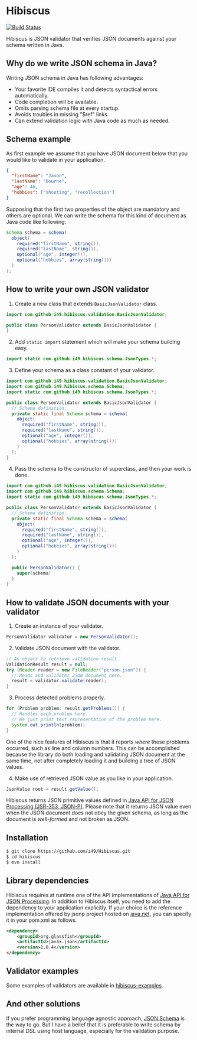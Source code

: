 # Hibiscus

[![Build Status](https://travis-ci.org/i49/Hibiscus.svg?branch=master)](https://travis-ci.org/i49/Hibiscus)

Hibiscus is JSON validator that verifies JSON documents against your schema written in Java.

## Why do we write JSON schema in Java?
Writing JSON schema in Java has following advantages:

* Your favorite IDE compiles it and detects syntactical errors automatically.
* Code completion will be available.
* Omits parsing schema file at every startup.
* Avoids troubles in missing "$ref" links.
* Can extend validation logic with Java code as much as needed.

## Schema example

As first example we assume that you have JSON document below that you would like to validate in your application.

```json
{
  "firstName": "Jason",
  "lastName": "Bourne",
  "age": 46,
  "hobbies": ["shooting", "recollection"]
}
```

Supposing that the first two properties of the object are mandatory and others are optional.
We can write the schema for this kind of document as Java code like following:

```java
Schema schema = schema(
  object(
    required("firstName", string()),
    required("lastName", string()),
    optional("age", integer()),
    optional("hobbies", array(string()))
  )  
);
```

## How to write your own JSON validator

1. Create a new class that extends `BasicJsonValidator` class.

  ```java
  import com.github.i49.hibiscus.validation.BasicJsonValidator;

  public class PersonValidator extends BasicJsonValidator {
  }
  ```

2. Add `static import` statement which will make your schema building easy.

  ```java
  import static com.github.i49.hibiscus.schema.JsonTypes.*;
  ```

3. Define your schema as a class constant of your validator.

  ```java
  import com.github.i49.hibiscus.validation.BasicJsonValidator;
  import com.github.i49.hibiscus.schema.Schema;
  import static com.github.i49.hibiscus.schema.JsonTypes.*;

  public class PersonValidator extends BasicJsonValidator {
    // Schema definition.
    private static final Schema schema = schema(
      object(
        required("firstName", string()),
        required("lastName", string()),
        optional("age", integer()),
        optional("hobbies", array(string()))
      )
    );  
  }
  ```  
4. Pass the schema to the constructor of superclass, and then your work is done.

  ```java
  import com.github.i49.hibiscus.validation.BasicJsonValidator;
  import com.github.i49.hibiscus.schema.Schema;
  import static com.github.i49.hibiscus.schema.JsonTypes.*;

  public class PersonValidator extends BasicJsonValidator {
    // Schema definition.
    private static final Schema schema = schema(
      object(
        required("firstName", string()),
        required("lastName", string()),
        optional("age", integer()),
        optional("hobbies", array(string()))
      )
    );  

    public PersonValidator() {
      super(schema)
    }
  }
  ```

## How to validate JSON documents with your validator

1. Create an instance of your validator.

  ```java
  PersonValidator validator = new PersonValidator();
  ```

2. Validate JSON document with the validator.

  ```java
  // An object to retrieve validation result.
  ValidationResult result = null;
  try (Reader reader = new FileReader("person.json")) {
    // Reads and validates JSON document here.
    result = validator.validate(reader);
  }
  ```

3. Process detected problems properly.

  ```java
  for (Problem problem: result.getProblems()) {
    // Handles each problem here.
    // We just print text representation of the problem here.
    System.out.println(problem);
  }
  ```

 One of the nice features of Hibiscus is that it reports *where* these problems occurred,
 such as line and column numbers. This can be accomplished because the library do
 both loading and validating JSON document at the same time, not after completely loading it
 and building a tree of JSON values.

4. Make use of retrieved JSON value as you like in your application.

  ```java
  JsonValue root = result.getValue();
  ```

   Hibiscus returns JSON primitive values defined in [Java API for JSON Processing (JSR-353, JSON-P)](http://json-processing-spec.java.net/).
   Please note that it returns JSON value even when the JSON document does not obey the given schema, as long as the document is *well-formed* and not broken as JSON.

## Installation

```bash
$ git clone https://github.com/i49/Hibiscus.git
$ cd hibiscus
$ mvn install
```

## Library dependencies

Hibiscus requires at runtime one of the API implementations of [Java API for JSON Processing](http://json-processing-spec.java.net/). In addition to Hibiscus itself, you need to add the dependency to your application explicitly. If your choice is the reference implementation offered by jsonp project hosted on [java.net](http://java.net), you can specify it in your pom.xml as follows.   

```xml
<dependency>
    <groupId>org.glassfish</groupId>
    <artifactId>javax.json</artifactId>
    <version>1.0.4</version>
</dependency>
```

## Validator examples

Some examples of validators are available in [hibiscus-examples](https://github.com/i49/Hibiscus/tree/master/hibiscus-examples).

## And other solutions

If you prefer programming language agnostic approach, [JSON Schema](http://json-schema.org/) is the way to go.
But I have a belief that it is preferable to write schema by internal DSL using host language, especially for the validation purpose.
